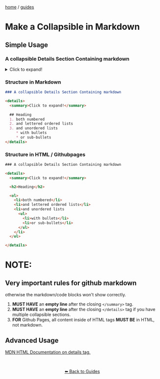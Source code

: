 <p><a href="/">home</a> / <a href="/guides">guides</a></p>
<div class="rainbow-retro"></div>

# Make a Collapsible in Markdown

## Simple Usage

### A collapsible Details Section Containing markdown

<details>
  <summary>Click to expand!</summary>

  <h2>Heading</h2>

  <ol>
    <li>both numbered</li>
    <li>and lettered ordered lists</li>
    <li>and unordered lists
      <ul>
        <li>with bullets</li>
        <li>or sub-bullets</li>
      </ul>
    </li>
  </ol>

</details>

### Structure in Markdown

```md
### A collapsible Details Section Containing markdown

<details>
  <summary>Click to expand!</summary>
  
  ## Heading
  1. both numbered
  2. and lettered ordered lists
  3. and unordered lists
     * with bullets
     * or sub-bullets
</details>

```

<p class="spacers"> </p>

### Structure in HTML / Githubpages

```html
### A collapsible Details Section Containing markdown

<details>
  <summary>Click to expand!</summary>

  <h2>Heading</h2>

  <ol>
    <li>both numbered</li>
    <li>and lettered ordered lists</li>
    <li>and unordered lists
      <ul>
        <li>with bullets</li>
        <li>or sub-bullets</li>
      </ul>
    </li>
  </ol>

</details>

```

<p class="spacers"> </p>

# NOTE:

<p class="spacers"> </p>

## Very important rules for github markdown

otherwise the markdown/code blocks won't show correctly.

<p class="spacers"> </p>

1. **MUST HAVE** an **empty line** after the closing `</summary>` tag.
2. **MUST HAVE** an **empty line** after the closing `</details>` tag if you have multiple collapsible sections.
3. **FOR** Github Pages, all content inside of HTML tags **MUST BE** in HTML, not markdown. 

<p class="spacers"> </p>

## Advanced Usage

<a href="https://developer.mozilla.org/en-US/docs/Web/HTML/Element/details">MDN HTML Documentation on details tag.</a>

<p class="spacers"> <br /></p>
<div align="center" >
  <p>
    <a href="https://beau.sh/guides/">⬅️ Back to Guides</a>
  </p>
</div>
